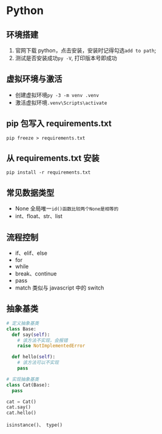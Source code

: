 # Python

## 环境搭建

1. 官网下载 python，点击安装，安装时记得勾选`add to path`;
2. 测试是否安装成功`py -V`, 打印版本号即成功

## 虚拟环境与激活

- 创建虚拟环境`py -3 -m venv .venv`
- 激活虚拟环境`.venv\Scripts\activate`

## pip 包写入 requirements.txt

`pip freeze > requirements.txt`

## 从 requirements.txt 安装

`pip install -r requirements.txt`

## 常见数据类型

- None 全局唯一`id()函数比较两个None是相等的`
- int、float、str、list

## 流程控制

- if、elif、else
- for
- while
- break、continue
- pass
- match 类似与 javascript 中的 switch

## 抽象基类

```python
# 定义抽象基类
class Base:
  def say(self):
    # 该方法不实现，会报错
    raise NotImplementedError

  def hello(self):
    # 该方法可以不实现
    pass

# 实现抽象基类
class Cat(Base):
  pass

cat = Cat()
cat.say()
cat.hello()
```

`isinstance()、 type()`
